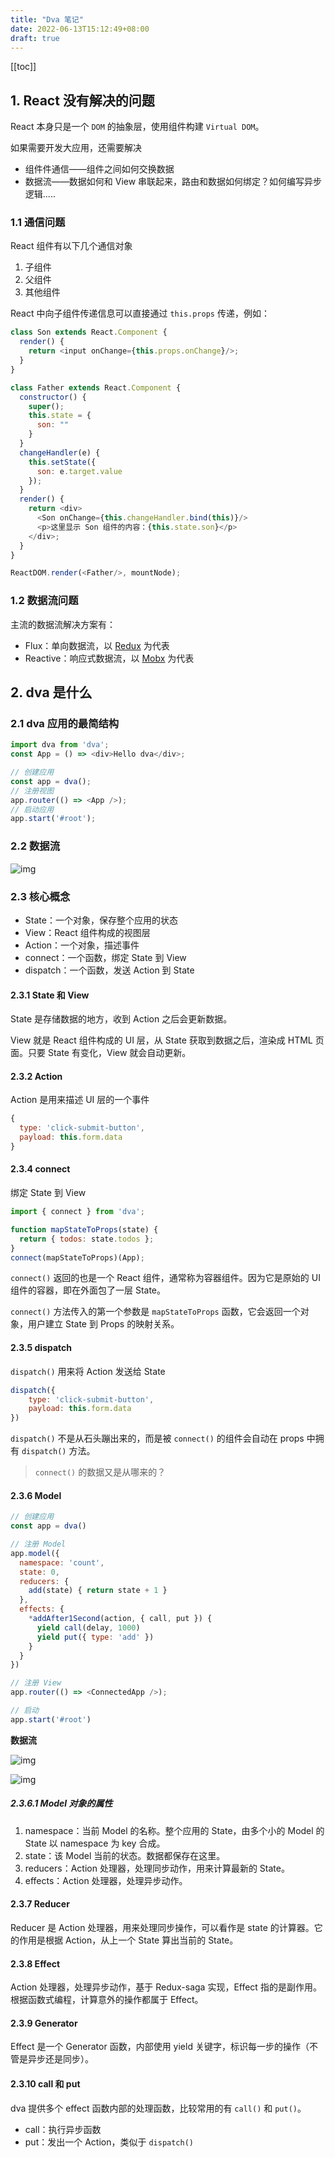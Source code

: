 ```yaml
---
title: "Dva 笔记"
date: 2022-06-13T15:12:49+08:00
draft: true
---
```


[[toc]]



## 1. React 没有解决的问题

React 本身只是一个 `DOM` 的抽象层，使用组件构建 `Virtual DOM`。

如果需要开发大应用，还需要解决

- 组件件通信——组件之间如何交换数据
- 数据流——数据如何和 View 串联起来，路由和数据如何绑定？如何编写异步逻辑.....

### 1.1 通信问题

React 组件有以下几个通信对象

1. 子组件
2. 父组件
3. 其他组件

React 中向子组件传递信息可以直接通过 `this.props` 传递，例如：

```js
class Son extends React.Component {
  render() {
    return <input onChange={this.props.onChange}/>;
  }
}

class Father extends React.Component {
  constructor() {
    super();
    this.state = {
      son: ""
    }
  }
  changeHandler(e) {
    this.setState({
      son: e.target.value
    });
  }
  render() {
    return <div>
      <Son onChange={this.changeHandler.bind(this)}/>
      <p>这里显示 Son 组件的内容：{this.state.son}</p>
    </div>;
  }
}

ReactDOM.render(<Father/>, mountNode);
```

### 1.2 数据流问题

主流的数据流解决方案有：

- Flux：单向数据流，以 [Redux](http://cn.redux.js.org/) 为代表
- Reactive：响应式数据流，以 [Mobx](https://cn.mobx.js.org/) 为代表

## 2. dva 是什么

### 2.1 dva 应用的最简结构

```js
import dva from 'dva';
const App = () => <div>Hello dva</div>;

// 创建应用
const app = dva();
// 注册视图
app.router(() => <App />);
// 启动应用
app.start('#root');
```

### 2.2 数据流

![img](https://zos.alipayobjects.com/rmsportal/hUFIivoOFjVmwNXjjfPE.png)

### 2.3 核心概念

- State：一个对象，保存整个应用的状态
- View：React 组件构成的视图层
- Action：一个对象，描述事件
- connect：一个函数，绑定 State 到 View
- dispatch：一个函数，发送 Action 到 State

#### 2.3.1 State 和 View

State 是存储数据的地方，收到 Action 之后会更新数据。

View 就是 React 组件构成的 UI 层，从 State 获取到数据之后，渲染成 HTML 页面。只要 State 有变化，View 就会自动更新。

#### 2.3.2 Action

Action 是用来描述 UI 层的一个事件

```js
{
  type: 'click-submit-button',
  payload: this.form.data
}
```

#### 2.3.4 connect 

绑定 State 到 View

```js
import { connect } from 'dva';

function mapStateToProps(state) {
  return { todos: state.todos };
}
connect(mapStateToProps)(App);
```

`connect()` 返回的也是一个 React 组件，通常称为容器组件。因为它是原始的 UI 组件的容器，即在外面包了一层 State。

`connect()` 方法传入的第一个参数是 `mapStateToProps` 函数，它会返回一个对象，用户建立 State 到 Props 的映射关系。

#### 2.3.5 dispatch 

`dispatch()` 用来将 Action 发送给 State

```javascript
dispatch({
    type: 'click-submit-button',
    payload: this.form.data
})
```

`dispatch()` 不是从石头蹦出来的，而是被 `connect()` 的组件会自动在 props 中拥有 `dispatch()` 方法。

> `connect()` 的数据又是从哪来的？

#### 2.3.6 Model

```javascript
// 创建应用
const app = dva()

// 注册 Model
app.model({
  namespace: 'count',
  state: 0,
  reducers: {
    add(state) { return state + 1 }
  },
  effects: {
    *addAfter1Second(action, { call, put }) {
      yield call(delay, 1000)
      yield put({ type: 'add' })
    }
  }
})

// 注册 View
app.router(() => <ConnectedApp />);

// 启动
app.start('#root')
```

**数据流**

![img](https://zos.alipayobjects.com/rmsportal/cyzvnIrRhJGOiLliwhcZ.png)

![img](https://zos.alipayobjects.com/rmsportal/pHTYrKJxQHPyJGAYOzMu.png)

##### 2.3.6.1 Model 对象的属性

1. namespace：当前 Model 的名称。整个应用的 State，由多个小的 Model 的 State 以 namespace 为 key 合成。
2. state：该 Model 当前的状态。数据都保存在这里。
3. reducers：Action 处理器，处理同步动作，用来计算最新的 State。
4. effects：Action 处理器，处理异步动作。

#### 2.3.7 Reducer

Reducer 是 Action 处理器，用来处理同步操作，可以看作是 state 的计算器。它的作用是根据 Action，从上一个 State 算出当前的 State。

#### 2.3.8 Effect

Action 处理器，处理异步动作，基于 Redux-saga 实现，Effect 指的是副作用。根据函数式编程，计算意外的操作都属于 Effect。

#### 2.3.9 Generator

Effect 是一个 Generator 函数，内部使用 yield 关键字，标识每一步的操作（不管是异步还是同步）。

#### 2.3.10 call 和 put

dva 提供多个 effect 函数内部的处理函数，比较常用的有 `call()` 和 `put()`。

- call：执行异步函数
- put：发出一个 Action，类似于 `dispatch()`
